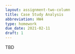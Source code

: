 ```yaml
---
layout: assignment-two-column
title: Case Study Analysis
abbreviation: HW4
type: homework
due_date: 2021-02-11
draft: 1
---
```


TBD